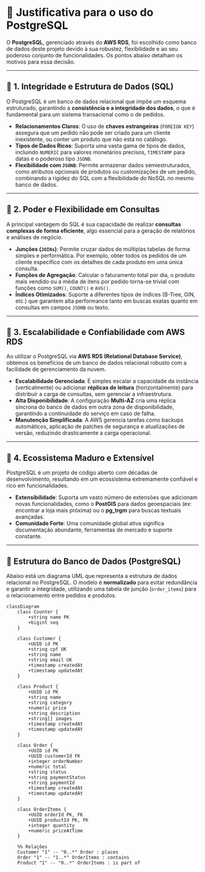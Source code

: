 # 🧾 Justificativa para o uso do PostgreSQL

O **PostgreSQL**, gerenciado através do **AWS RDS**, foi escolhido como banco de dados deste projeto devido à sua robustez, flexibilidade e ao seu poderoso conjunto de funcionalidades. Os pontos abaixo detalham os motivos para essa decisão.

---

## 📌 1. Integridade e Estrutura de Dados (SQL)

O PostgreSQL é um banco de dados relacional que impõe um esquema estruturado, garantindo a **consistência e a integridade dos dados**, o que é fundamental para um sistema transacional como o de pedidos.

- **Relacionamentos Claros**: O uso de **chaves estrangeiras** (`FOREIGN KEY`) assegura que um pedido não pode ser criado para um cliente inexistente, ou conter um produto que não está no catálogo.
- **Tipos de Dados Ricos**: Suporta uma vasta gama de tipos de dados, incluindo `NUMERIC` para valores monetários precisos, `TIMESTAMP` para datas e o poderoso tipo `JSONB`.
- **Flexibilidade com `JSONB`**: Permite armazenar dados semiestruturados, como atributos opcionais de produtos ou customizações de um pedido, combinando a rigidez do SQL com a flexibilidade do NoSQL no mesmo banco de dados.

---

## 📌 2. Poder e Flexibilidade em Consultas

A principal vantagem do SQL é sua capacidade de realizar **consultas complexas de forma eficiente**, algo essencial para a geração de relatórios e análises de negócio.

- **Junções (`JOINs`)**: Permite cruzar dados de múltiplas tabelas de forma simples e performática. Por exemplo, obter todos os pedidos de um cliente específico com os detalhes de cada produto em uma única consulta.
- **Funções de Agregação**: Calcular o faturamento total por dia, o produto mais vendido ou a média de itens por pedido torna-se trivial com funções como `SUM()`, `COUNT()` e `AVG()`.
- **Índices Otimizados**: Suporte a diferentes tipos de índices (B-Tree, GIN, etc.) que garantem alta performance tanto em buscas exatas quanto em consultas em campos `JSONB` ou texto.

---

## 📌 3. Escalabilidade e Confiabilidade com AWS RDS

Ao utilizar o PostgreSQL via **AWS RDS (Relational Database Service)**, obtemos os benefícios de um banco de dados relacional robusto com a facilidade de gerenciamento da nuvem.

- **Escalabilidade Gerenciada**: É simples escalar a capacidade da instância (verticalmente) ou adicionar **réplicas de leitura** (horizontalmente) para distribuir a carga de consultas, sem gerenciar a infraestrutura.
- **Alta Disponibilidade**: A configuração **Multi-AZ** cria uma réplica síncrona do banco de dados em outra zona de disponibilidade, garantindo a continuidade do serviço em caso de falha.
- **Manutenção Simplificada**: A AWS gerencia tarefas como backups automáticos, aplicação de patches de segurança e atualizações de versão, reduzindo drasticamente a carga operacional.

---

## 📌 4. Ecossistema Maduro e Extensível

PostgreSQL é um projeto de código aberto com décadas de desenvolvimento, resultando em um ecossistema extremamente confiável e rico em funcionalidades.

- **Extensibilidade**: Suporta um vasto número de extensões que adicionam novas funcionalidades, como o **PostGIS** para dados geoespaciais (ex: encontrar a loja mais próxima) ou o **pg_trgm** para buscas textuais avançadas.
- **Comunidade Forte**: Uma comunidade global ativa significa documentação abundante, ferramentas de mercado e suporte constante.

---

## 📘 Estrutura do Banco de Dados (PostgreSQL)

Abaixo está um diagrama UML que representa a estrutura de dados relacional no PostgreSQL. O modelo é **normalizado** para evitar redundância e garantir a integridade, utilizando uma tabela de junção (`order_items`) para o relacionamento entre pedidos e produtos.

```mermaid
classDiagram
    class Counter {
        +string name PK
        +bigint seq
    }

    class Customer {
        +UUID id PK
        +string cpf UK
        +string name
        +string email UK
        +timestamp createdAt
        +timestamp updatedAt
    }

    class Product {
        +UUID id PK
        +string name
        +string category
        +numeric price
        +string description
        +string[] images
        +timestamp createdAt
        +timestamp updatedAt
    }

    class Order {
        +UUID id PK
        +UUID customerId FK
        +integer orderNumber
        +numeric total
        +string status
        +string paymentStatus
        +string paymentId
        +timestamp createdAt
        +timestamp updatedAt
    }

    class OrderItems {
        +UUID orderId PK, FK
        +UUID productId PK, FK
        +integer quantity
        +numeric priceAtTime
    }

    %% Relações
    Customer "1" -- "0..*" Order : places
    Order "1" -- "1..*" OrderItems : contains
    Product "1" -- "0..*" OrderItems : is part of
